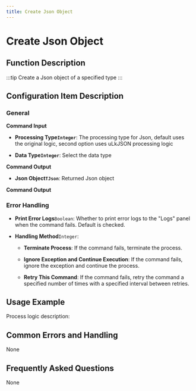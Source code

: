 ```yaml
---
title: Create Json Object
---
```


# Create Json Object

## Function Description

:::tip 
Create a Json object of a specified type
:::

## Configuration Item Description

### General

**Command Input**

- **Processing Type`Integer`**: The processing type for Json, default uses the original logic, second option uses uLkJSON processing logic

- **Data Type`Integer`**: Select the data type


**Command Output**

- **Json Object`TJson`**: Returned Json object


**Command Output**

### Error Handling

- **Print Error Logs**`Boolean`: Whether to print error logs to the "Logs" panel when the command fails. Default is checked. 

- **Handling Method**`Integer`:

    - **Terminate Process**: If the command fails, terminate the process.

    - **Ignore Exception and Continue Execution**: If the command fails, ignore the exception and continue the process.

    - **Retry This Command**: If the command fails, retry the command a specified number of times with a specified interval between retries.

## Usage Example

Process logic description:

## Common Errors and Handling

None

## Frequently Asked Questions

None

